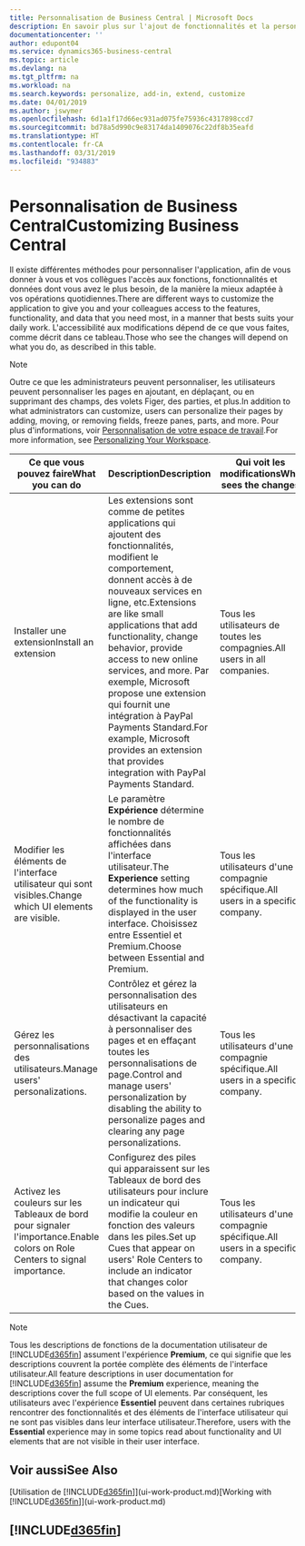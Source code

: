 ```yaml
---
title: Personnalisation de Business Central | Microsoft Docs
description: En savoir plus sur l'ajout de fonctionnalités et la personnalisation de Business Central.
documentationcenter: ''
author: edupont04
ms.service: dynamics365-business-central
ms.topic: article
ms.devlang: na
ms.tgt_pltfrm: na
ms.workload: na
ms.search.keywords: personalize, add-in, extend, customize
ms.date: 04/01/2019
ms.author: jswymer
ms.openlocfilehash: 6d1a1f17d66ec931ad075fe75936c4317898ccd7
ms.sourcegitcommit: bd78a5d990c9e83174da1409076c22df8b35eafd
ms.translationtype: HT
ms.contentlocale: fr-CA
ms.lasthandoff: 03/31/2019
ms.locfileid: "934883"
---
```

# <a name="customizing-business-central"></a><span data-ttu-id="ed27f-103">Personnalisation de Business Central</span><span class="sxs-lookup"><span data-stu-id="ed27f-103">Customizing Business Central</span></span>
<span data-ttu-id="ed27f-104">Il existe différentes méthodes pour personnaliser l'application, afin de vous donner à vous et vos collègues l'accès aux fonctions, fonctionnalités et données dont vous avez le plus besoin, de la manière la mieux adaptée à vos opérations quotidiennes.</span><span class="sxs-lookup"><span data-stu-id="ed27f-104">There are different ways to customize the application to give you and your colleagues access to the features, functionality, and data that you need most, in a manner that bests suits your daily work.</span></span> <span data-ttu-id="ed27f-105">L'accessibilité aux modifications dépend de ce que vous faites, comme décrit dans ce tableau.</span><span class="sxs-lookup"><span data-stu-id="ed27f-105">Those who see the changes will depend on what you do, as described in this table.</span></span>

> [!NOTE]
> <span data-ttu-id="ed27f-106">Outre ce que les administrateurs peuvent personnaliser, les utilisateurs peuvent personnaliser les pages en ajoutant, en déplaçant, ou en supprimant des champs, des volets Figer, des parties, et plus.</span><span class="sxs-lookup"><span data-stu-id="ed27f-106">In addition to what administrators can customize, users can personalize their pages by adding, moving, or removing fields, freeze panes, parts, and more.</span></span> <span data-ttu-id="ed27f-107">Pour plus d'informations, voir [Personnalisation de votre espace de travail](ui-personalization-user.md).</span><span class="sxs-lookup"><span data-stu-id="ed27f-107">For more information, see [Personalizing Your Workspace](ui-personalization-user.md).</span></span>

| <span data-ttu-id="ed27f-108">Ce que vous pouvez faire</span><span class="sxs-lookup"><span data-stu-id="ed27f-108">What you can do</span></span>    |  <span data-ttu-id="ed27f-109">Description</span><span class="sxs-lookup"><span data-stu-id="ed27f-109">Description</span></span>  |  <span data-ttu-id="ed27f-110">Qui voit les modifications</span><span class="sxs-lookup"><span data-stu-id="ed27f-110">Who sees the changes</span></span>  |  <span data-ttu-id="ed27f-111">Plus d'informations</span><span class="sxs-lookup"><span data-stu-id="ed27f-111">More information</span></span>  |
|-----|---------------|---------|-------|
|<span data-ttu-id="ed27f-112">Installer une extension</span><span class="sxs-lookup"><span data-stu-id="ed27f-112">Install an extension</span></span>|<span data-ttu-id="ed27f-113">Les extensions sont comme de petites applications qui ajoutent des fonctionnalités, modifient le comportement, donnent accès à de nouveaux services en ligne, etc.</span><span class="sxs-lookup"><span data-stu-id="ed27f-113">Extensions are like small applications that add functionality, change behavior, provide access to new online services, and more.</span></span> <span data-ttu-id="ed27f-114">Par exemple, Microsoft propose une extension qui fournit une intégration à PayPal Payments Standard.</span><span class="sxs-lookup"><span data-stu-id="ed27f-114">For example, Microsoft provides an extension that provides integration with PayPal Payments Standard.</span></span>|<span data-ttu-id="ed27f-115">Tous les utilisateurs de toutes les compagnies.</span><span class="sxs-lookup"><span data-stu-id="ed27f-115">All users in all companies.</span></span>|[<span data-ttu-id="ed27f-116">Personnalisation à l'aide d'extensions</span><span class="sxs-lookup"><span data-stu-id="ed27f-116">Customizing Using Extensions</span></span>](ui-extensions.md)|
|<span data-ttu-id="ed27f-117">Modifier les éléments de l'interface utilisateur qui sont visibles.</span><span class="sxs-lookup"><span data-stu-id="ed27f-117">Change which UI elements are visible.</span></span>|<span data-ttu-id="ed27f-118">Le paramètre **Expérience** détermine le nombre de fonctionnalités affichées dans l'interface utilisateur.</span><span class="sxs-lookup"><span data-stu-id="ed27f-118">The **Experience** setting determines how much of the functionality is displayed in the user interface.</span></span> <span data-ttu-id="ed27f-119">Choisissez entre Essentiel et Premium.</span><span class="sxs-lookup"><span data-stu-id="ed27f-119">Choose between Essential and Premium.</span></span>|<span data-ttu-id="ed27f-120">Tous les utilisateurs d'une compagnie spécifique.</span><span class="sxs-lookup"><span data-stu-id="ed27f-120">All users in a specific company.</span></span>|[<span data-ttu-id="ed27f-121">Modification des fonctionnalités affichées</span><span class="sxs-lookup"><span data-stu-id="ed27f-121">Changing Which Features are Displayed</span></span>](ui-experiences.md)|
|<span data-ttu-id="ed27f-122">Gérez les personnalisations des utilisateurs.</span><span class="sxs-lookup"><span data-stu-id="ed27f-122">Manage users' personalizations.</span></span>|<span data-ttu-id="ed27f-123">Contrôlez et gérez la personnalisation des utilisateurs en désactivant la capacité à personnaliser des pages et en effaçant toutes les personnalisations de page.</span><span class="sxs-lookup"><span data-stu-id="ed27f-123">Control and manage users' personalization by disabling the ability to personalize pages and clearing any page personalizations.</span></span>|<span data-ttu-id="ed27f-124">Tous les utilisateurs d'une compagnie spécifique.</span><span class="sxs-lookup"><span data-stu-id="ed27f-124">All users in a specific company.</span></span>|[<span data-ttu-id="ed27f-125">Gérer la personnalisation en tant qu'administrateur</span><span class="sxs-lookup"><span data-stu-id="ed27f-125">Managing Personalization as an Administrator</span></span>](ui-personalization-manage.md)|
|<span data-ttu-id="ed27f-126">Activez les couleurs sur les Tableaux de bord pour signaler l'importance.</span><span class="sxs-lookup"><span data-stu-id="ed27f-126">Enable colors on Role Centers to signal importance.</span></span>|<span data-ttu-id="ed27f-127">Configurez des piles qui apparaissent sur les Tableaux de bord des utilisateurs pour inclure un indicateur qui modifie la couleur en fonction des valeurs dans les piles.</span><span class="sxs-lookup"><span data-stu-id="ed27f-127">Set up Cues that appear on users' Role Centers to include an indicator that changes color based on the values in the Cues.</span></span>|<span data-ttu-id="ed27f-128">Tous les utilisateurs d'une compagnie spécifique.</span><span class="sxs-lookup"><span data-stu-id="ed27f-128">All users in a specific company.</span></span>|[<span data-ttu-id="ed27f-129">Configuration d'un indicateur coloré sur des piles</span><span class="sxs-lookup"><span data-stu-id="ed27f-129">Setting Up a Colored Indicator on Cues</span></span>](admin-how-set-up-colored-indicator-on-cues.md)|

> [!NOTE]
> <span data-ttu-id="ed27f-130">Tous les descriptions de fonctions de la documentation utilisateur de [!INCLUDE[d365fin](includes/d365fin_md.md)] assument l'expérience **Premium**, ce qui signifie que les descriptions couvrent la portée complète des éléments de l'interface utilisateur.</span><span class="sxs-lookup"><span data-stu-id="ed27f-130">All feature descriptions in user documentation for [!INCLUDE[d365fin](includes/d365fin_md.md)] assume the **Premium** experience, meaning the descriptions cover the full scope of UI elements.</span></span> <span data-ttu-id="ed27f-131">Par conséquent, les utilisateurs avec l'expérience **Essentiel** peuvent dans certaines rubriques rencontrer des fonctionnalités et des éléments de l'interface utilisateur qui ne sont pas visibles dans leur interface utilisateur.</span><span class="sxs-lookup"><span data-stu-id="ed27f-131">Therefore, users with the **Essential** experience may in some topics read about functionality and UI elements that are not visible in their user interface.</span></span>

## <a name="see-also"></a><span data-ttu-id="ed27f-132">Voir aussi</span><span class="sxs-lookup"><span data-stu-id="ed27f-132">See Also</span></span>
<span data-ttu-id="ed27f-133">[Utilisation de [!INCLUDE[d365fin](includes/d365fin_md.md)]](ui-work-product.md)</span><span class="sxs-lookup"><span data-stu-id="ed27f-133">[Working with [!INCLUDE[d365fin](includes/d365fin_md.md)]](ui-work-product.md)</span></span>  

## [!INCLUDE[d365fin](includes/free_trial_md.md)]  
